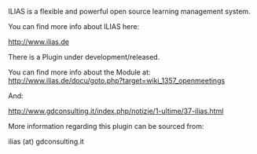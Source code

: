 ILIAS is a flexible and powerful open source learning management system.

You can find more info about ILIAS here:

http://www.ilias.de

There is a Plugin under development/released.

You can find more info about the Module at:
http://www.ilias.de/docu/goto.php?target=wiki_1357_openmeetings

And:

http://www.gdconsulting.it/index.php/notizie/1-ultime/37-ilias.html

More information regarding this plugin can be sourced from:

ilias (at) gdconsulting.it